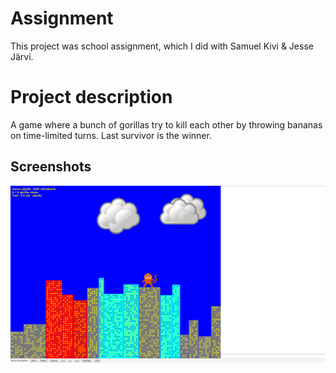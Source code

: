 # Assignment
This project was school assignment, which I did with Samuel Kivi & Jesse Järvi.

# Project description
A game where a bunch of gorillas try to kill each other by throwing bananas on time-limited turns. Last survivor is the winner.


## Screenshots

![Game](web/screenshot1.png)

